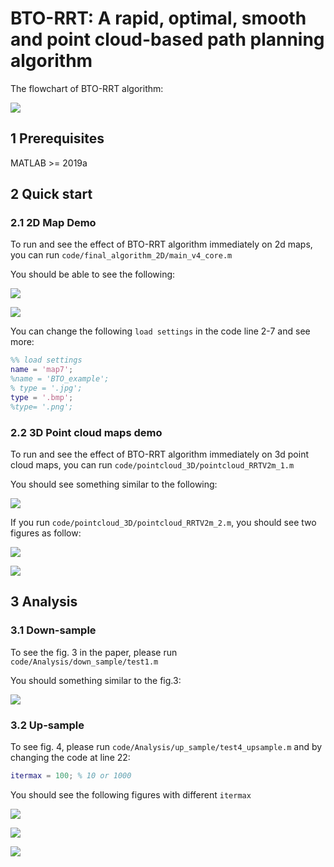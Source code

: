 # BTO-RRT: A rapid, optimal, smooth and point cloud-based path planning algorithm

The flowchart of BTO-RRT algorithm: 

![](workflow.png)

## 1 Prerequisites

MATLAB >= 2019a

## 2 Quick start

### 2.1 2D Map Demo

To run and see the effect of BTO-RRT algorithm immediately on 2d maps, you can run `code/final_algorithm_2D/main_v4_core.m`

You should be able to see the following:

![](./figs/demo1_fig1.jpg)

![](./figs/demo1_fig2.jpg)

You can change the following `load settings` in the code line 2-7 and see more:

```matlab
%% load settings
name = 'map7';
%name = 'BTO_example';
% type = '.jpg';
type = '.bmp';
%type= '.png';
```

### 2.2 3D Point cloud maps demo

To run and see the effect of BTO-RRT algorithm immediately on 3d point cloud maps, you can run `code/pointcloud_3D/pointcloud_RRTV2m_1.m` 

You should see something similar to the following:

![](./figs/demo2_fig1.jpg)

If you run `code/pointcloud_3D/pointcloud_RRTV2m_2.m`, you should see two figures as follow:

![](./figs/demo3_fig1.jpg)

![](./figs/demo3_fig2.jpg)

## 3 Analysis

### 3.1 Down-sample

To see the fig. 3 in the paper, please run `code/Analysis/down_sample/test1.m`

You should something similar to the fig.3: 

![](./figs/DS_demo_p.png)

### 3.2 Up-sample

To see fig. 4, please run `code/Analysis/up_sample/test4_upsample.m`  and by changing the code  at line 22:

```matlab
itermax = 100; % 10 or 1000
```

You should see the following figures with different `itermax`

![](./figs/a_10.png)

![](./figs/a_100.png)

![](./figs/a_1000.png)
